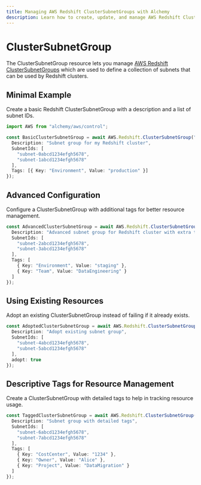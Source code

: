 ```yaml
---
title: Managing AWS Redshift ClusterSubnetGroups with Alchemy
description: Learn how to create, update, and manage AWS Redshift ClusterSubnetGroups using Alchemy Cloud Control.
---
```


# ClusterSubnetGroup

The ClusterSubnetGroup resource lets you manage [AWS Redshift ClusterSubnetGroups](https://docs.aws.amazon.com/redshift/latest/userguide/) which are used to define a collection of subnets that can be used by Redshift clusters.

## Minimal Example

Create a basic Redshift ClusterSubnetGroup with a description and a list of subnet IDs.

```ts
import AWS from "alchemy/aws/control";

const BasicClusterSubnetGroup = await AWS.Redshift.ClusterSubnetGroup("BasicSubnetGroup", {
  Description: "Subnet group for my Redshift cluster",
  SubnetIds: [
    "subnet-0abcd1234efgh5678", 
    "subnet-1abcd1234efgh5678"
  ],
  Tags: [{ Key: "Environment", Value: "production" }]
});
```

## Advanced Configuration

Configure a ClusterSubnetGroup with additional tags for better resource management.

```ts
const AdvancedClusterSubnetGroup = await AWS.Redshift.ClusterSubnetGroup("AdvancedSubnetGroup", {
  Description: "Advanced subnet group for Redshift cluster with extra tags",
  SubnetIds: [
    "subnet-2abcd1234efgh5678", 
    "subnet-3abcd1234efgh5678"
  ],
  Tags: [
    { Key: "Environment", Value: "staging" },
    { Key: "Team", Value: "DataEngineering" }
  ]
});
```

## Using Existing Resources

Adopt an existing ClusterSubnetGroup instead of failing if it already exists.

```ts
const AdoptedClusterSubnetGroup = await AWS.Redshift.ClusterSubnetGroup("AdoptedSubnetGroup", {
  Description: "Adopt existing subnet group",
  SubnetIds: [
    "subnet-4abcd1234efgh5678", 
    "subnet-5abcd1234efgh5678"
  ],
  adopt: true
});
```

## Descriptive Tags for Resource Management

Create a ClusterSubnetGroup with detailed tags to help in tracking resource usage.

```ts
const TaggedClusterSubnetGroup = await AWS.Redshift.ClusterSubnetGroup("TaggedSubnetGroup", {
  Description: "Subnet group with detailed tags",
  SubnetIds: [
    "subnet-6abcd1234efgh5678", 
    "subnet-7abcd1234efgh5678"
  ],
  Tags: [
    { Key: "CostCenter", Value: "1234" },
    { Key: "Owner", Value: "Alice" },
    { Key: "Project", Value: "DataMigration" }
  ]
});
```